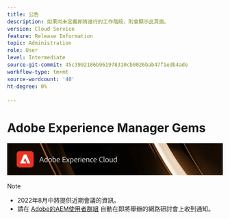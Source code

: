 ```yaml
---
title: 公告
description: 如果尚未定義即將進行的工作階段，則會顯示此頁面。
version: Cloud Service
feature: Release Information
topic: Administration
role: User
level: Intermediate
source-git-commit: 45c3992186b961978310cb0026bab47f1edb4ade
workflow-type: tm+mt
source-wordcount: '40'
ht-degree: 0%

---
```


# Adobe Experience Manager Gems

![](/help/assets/ADX_Gems.png)

>[!NOTE]
>
>* 2022年8月中將提供近期會議的資訊。
>* 請在 [Adobe的AEM使用者群組](https://aem-augs.adobe.com/) 自動在即將舉辦的網路研討會上收到通知。